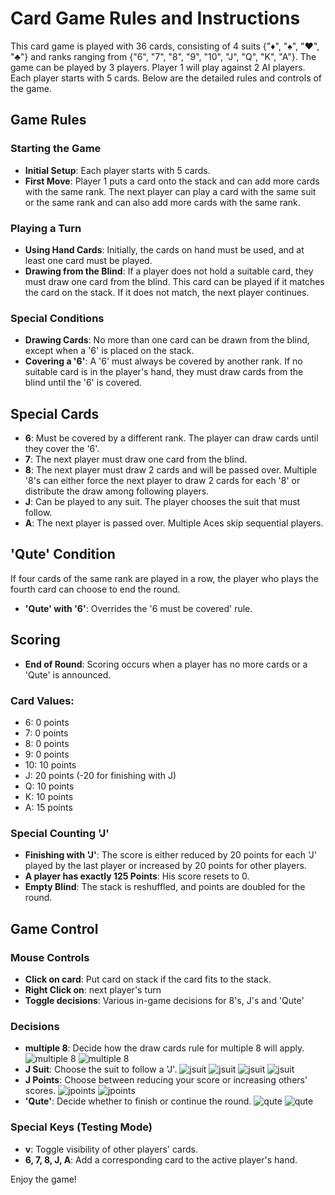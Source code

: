 # Card Game Rules and Instructions

This card game is played with 36 cards, consisting of 4 suits {"♦", "♠", "♥", "♣"} and ranks ranging from {"6", "7", "8", "9", "10", "J", "Q", "K", "A"}. The game can be played by 3 players. Player 1 will play against 2 AI players. Each player starts with 5 cards. Below are the detailed rules and controls of the game.

## Game Rules

### Starting the Game
- **Initial Setup**: Each player starts with 5 cards.
- **First Move**: Player 1 puts a card onto the stack and can add more cards with the same rank. The next player can play a card with the same suit or the same rank and can also add more cards with the same rank.

### Playing a Turn
- **Using Hand Cards**: Initially, the cards on hand must be used, and at least one card must be played.
- **Drawing from the Blind**: If a player does not hold a suitable card, they must draw one card from the blind. This card can be played if it matches the card on the stack. If it does not match, the next player continues.

### Special Conditions
- **Drawing Cards**: No more than one card can be drawn from the blind, except when a '6' is placed on the stack.
- **Covering a '6'**: A '6' must always be covered by another rank. If no suitable card is in the player's hand, they must draw cards from the blind until the '6' is covered.

## Special Cards
- **6**: Must be covered by a different rank. The player can draw cards until they cover the '6'.
- **7**: The next player must draw one card from the blind.
- **8**: The next player must draw 2 cards and will be passed over. Multiple '8's can either force the next player to draw 2 cards for each '8' or distribute the draw among following players.
- **J**: Can be played to any suit. The player chooses the suit that must follow.
- **A**: The next player is passed over. Multiple Aces skip sequential players.

## 'Qute' Condition
If four cards of the same rank are played in a row, the player who plays the fourth card can choose to end the round.

- **'Qute' with '6'**: Overrides the '6 must be covered' rule.

## Scoring
- **End of Round**: Scoring occurs when a player has no more cards or a 'Qute' is announced.

### Card Values:
- 6: 0 points
- 7: 0 points
- 8: 0 points
- 9: 0 points
- 10: 10 points
- J: 20 points (-20 for finishing with J)
- Q: 10 points
- K: 10 points
- A: 15 points

### Special Counting 'J'
- **Finishing with 'J'**: The score is either reduced by 20 points for each 'J' played by the last player or increased by 20 points for other players.
- **A player has exactly 125 Points**: His score resets to 0.
- **Empty Blind**: The stack is reshuffled, and points are doubled for the round.

## Game Control

### Mouse Controls
- **Click on card**: Put card on stack if the card fits to the stack.
- **Right Click on**: next player's turn
- **Toggle decisions**: Various in-game decisions for 8's, J's and 'Qute'

### Decisions
- **multiple 8**: Decide how the draw cards rule for multiple 8 will apply.
![multiple 8](cards/chooser_eights_n.png)
![multiple 8](cards/chooser_eights_a.png)
- **J Suit**: Choose the suit to follow a 'J'.
![jsuit](cards/jsuit_of_diamonds.png)
![jsuit](cards/jsuit_of_hearts.png)
![jsuit](cards/jsuit_of_spades.png)
![jsuit](cards/jsuit_of_clubs.png)
- **J Points**: Choose between reducing your score or increasing others' scores.
![jpoints](cards/chooser_jpoints_p.png)
![jpoints](cards/chooser_jpoints_m.png)
- **'Qute'**: Decide whether to finish or continue the round.
![qute](cards/chooser_qute_y.png)
![qute](cards/chooser_qute_n.png)

### Special Keys (Testing Mode)
- **v**: Toggle visibility of other players' cards.
- **6, 7, 8, J, A**: Add a corresponding card to the active player's hand.



Enjoy the game!
